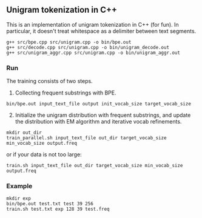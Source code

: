 ## Unigram tokenization in C++

This is an implementation of unigram tokenization in C++ (for fun). In particular, it doesn't treat whitespace as a delimiter between text segments.




```
g++ src/bpe.cpp src/unigram.cpp -o bin/bpe.out
g++ src/decode.cpp src/unigram.cpp -o bin/unigram_decode.out
g++ src/unigram_aggr.cpp src/unigram.cpp -o bin/unigram_aggr.out
```

### Run

The training consists of two steps.

1. Collecting frequent substrings with BPE.
```
bin/bpe.out input_text_file output init_vocab_size target_vocab_size
```
2. Initialize the unigram distribution with frequent substrings, and update the distribution with EM algorithm and 
iterative vocab refinements.
```
mkdir out_dir
train_parallel.sh input_text_file out_dir target_vocab_size min_vocab_size output.freq
```
or if your data is not too large:
```
train.sh input_text_file out_dir target_vocab_size min_vocab_size output.freq
```


### Example
```
mkdir exp
bin/bpe.out test.txt test 39 256
train.sh test.txt exp 128 39 test.freq
```
